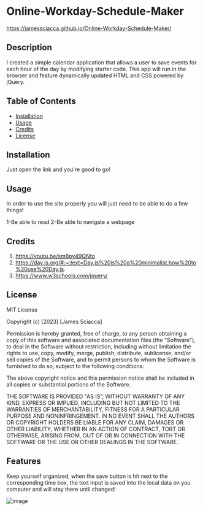 # Online-Workday-Schedule-Maker
https://jamessciacca.github.io/Online-Workday-Schedule-Maker/ 
## Description

I created a simple calendar application that allows a user to save events for each hour of the day by modifying starter code. This app will run in the browser and feature dynamically updated HTML and CSS powered by jQuery.

## Table of Contents

- [Installation](#installation)
- [Usage](#usage)
- [Credits](#credits)
- [License](#license)

## Installation

Just open the link and you're good to go!

## Usage

In order to use the site properly you will just need to be able to do a few things!

1-Be able to read
2-Be able to navigate a webpage


## Credits

1. https://youtu.be/sm6py49QNto
2. https://day.js.org/#:~:text=Day.js%20is%20a%20minimalist,how%20to%20use%20Day.js.
3. https://www.w3schools.com/jquery/


## License

MIT License

Copyright (c) [2023] [James Sciacca]

Permission is hereby granted, free of charge, to any person obtaining a copy
of this software and associated documentation files (the "Software"), to deal
in the Software without restriction, including without limitation the rights
to use, copy, modify, merge, publish, distribute, sublicense, and/or sell
copies of the Software, and to permit persons to whom the Software is
furnished to do so, subject to the following conditions:

The above copyright notice and this permission notice shall be included in all
copies or substantial portions of the Software.

THE SOFTWARE IS PROVIDED "AS IS", WITHOUT WARRANTY OF ANY KIND, EXPRESS OR
IMPLIED, INCLUDING BUT NOT LIMITED TO THE WARRANTIES OF MERCHANTABILITY,
FITNESS FOR A PARTICULAR PURPOSE AND NONINFRINGEMENT. IN NO EVENT SHALL THE
AUTHORS OR COPYRIGHT HOLDERS BE LIABLE FOR ANY CLAIM, DAMAGES OR OTHER
LIABILITY, WHETHER IN AN ACTION OF CONTRACT, TORT OR OTHERWISE, ARISING FROM,
OUT OF OR IN CONNECTION WITH THE SOFTWARE OR THE USE OR OTHER DEALINGS IN THE
SOFTWARE.

## Features

Keep yourself organized, when the save button is hit next to the corresponding time box, the text input is saved into the local data on you computer and will stay there until changed!

![image](https://user-images.githubusercontent.com/78399517/226198241-1ca68aff-d5cf-4768-adcf-9f428848a01f.png)
